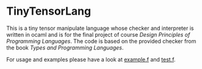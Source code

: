 # TinyTensorLang
This is a tiny tensor manipulate language whose checker and interpreter is written in ocaml and is for the final project of course *Design Principles of Programming Languages*.
The code is based on the provided checker from the book *Types and Programming Languages*.

For usage and examples please have a look at [example.f](example.f) and [test.f](test.f).
